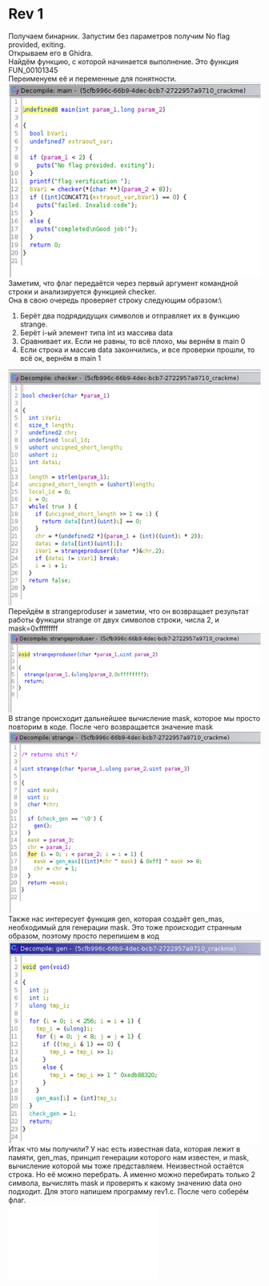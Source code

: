 # Rev 1
Получаем бинарник. Запустим без параметров получим No flag provided, exiting.\
Открываем его в Ghidra.\
Найдём функцию, с которой начинается выполнение. Это функция FUN_00101345\
Переименуем её и переменные для понятности.\
![main.png](main.png "main")\
Заметим, что флаг передаётся через первый аргумент командной строки и анализируется функцией checker.\
Она в свою очередь проверяет строку следующим образом:\
1. Берёт два подрядидущих символов и отправляет их в функцию strange.
2. Берёт i-ый элемент типа int из массива data
3. Сравнивает их. Если не равны, то всё плохо, мы вернём в main 0
4. Если строка и массив data закончились, и все проверки прошли, то всё ок, вернём в main 1

![checker.png](checker.png "checker")\
Перейдём в strangeproduser и заметим, что он возвращает результат работы функции strange от двух символов строки, числа 2, и mask=0xffffffff\
![strangeproduser.png](strangeproduser.png "strangeproduser")\
В strange происходит дальнейшее вычисление mask, которое мы просто повторим в коде. После чего возвращается значение mask\
![strange.png](strange.png "strange")\
Также нас интересует функция gen, которая создаёт gen_mas, необходимый для генерации mask. Это тоже происходит странным образом, поэтому просто перепишем в код\
![gen.png](gen.png "gen")\
Итак что мы получили? У нас есть известная data, которая лежит в памяти, gen_mas, принцип генерации которого нам известен, и mask, вычисление которой мы тоже представляем. Неизвестной остаётся строка. Но её можно перебрать. А именно можно перебирать только 2 символа, вычислять mask и проверять к какому значению data оно подходит. Для этого напишем программу rev1.c. После чего соберём флаг.\
![rev1.c](rev1.c "rev")
